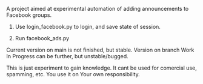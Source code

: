 A project aimed at experimental automation of adding announcements to Facebook groups.

1. Use login_facebook.py to login, and save state of session.

2. Run facebook_ads.py


Current version on main is not finished, but stable.
Version on branch Work In Progress can be further, but unstable/bugged.

This is just experiment to gain knowledge. It cant be used for comercial use, spamming, etc.
You use it on Your own responsibility.
